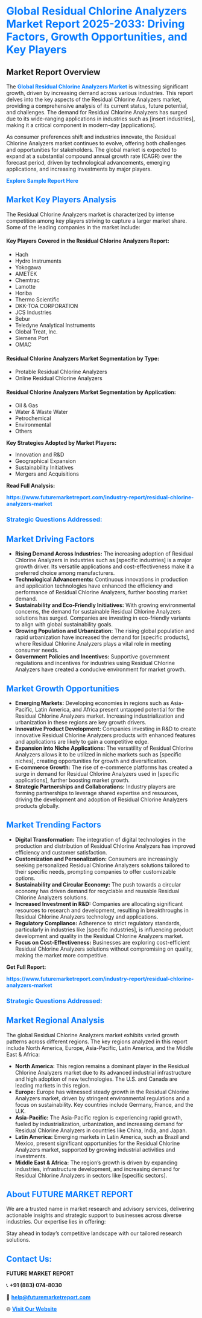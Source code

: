 <h1 style="color: #007BFF;">Global Residual Chlorine Analyzers Market Report 2025-2033: Driving Factors, Growth Opportunities, and Key Players</h1>

<section id="overview">
<h2>Market Report Overview</h2>
<p>The <a href="https://www.futuremarketreport.com/industry-report/residual-chlorine-analyzers-market" style="color: #007BFF; text-decoration: none;"><strong>Global Residual Chlorine Analyzers Market</strong></a> is witnessing significant growth, driven by increasing demand across various industries. This report delves into the key aspects of the Residual Chlorine Analyzers market, providing a comprehensive analysis of its current status, future potential, and challenges. The demand for Residual Chlorine Analyzers has surged due to its wide-ranging applications in industries such as [insert industries], making it a critical component in modern-day [applications].</p>
<p>As consumer preferences shift and industries innovate, the Residual Chlorine Analyzers market continues to evolve, offering both challenges and opportunities for stakeholders. The global market is expected to expand at a substantial compound annual growth rate (CAGR) over the forecast period, driven by technological advancements, emerging applications, and increasing investments by major players.</p>
</section>

<section id="overview">
<p><a href="https://www.futuremarketreport.com/request-sample/reportId=98097" style="color: #007BFF; text-decoration: none;"><strong>Explore Sample Report Here</strong></a></p>
</section>

<section id="key-players">
<h2 style="color: #007BFF;">Market Key Players Analysis</h2>
<p>The Residual Chlorine Analyzers market is characterized by intense competition among key players striving to capture a larger market share. Some of the leading companies in the market include:</p>
<h4>Key Players Covered in the Residual Chlorine Analyzers Report:</h4>
<ul><li>Hach</li><li>Hydro Instruments</li><li>Yokogawa</li><li>AMETEK</li><li>Chemtrac</li><li>Lamotte</li><li>Horiba</li><li>Thermo Scientific</li><li>DKK-TOA CORPORATION</li><li>JCS Industries</li><li>Bebur</li><li>Teledyne Analytical Instruments</li><li>Global Treat, Inc.</li><li>Siemens Port</li><li>OMAC</li></ul>
<h4>Residual Chlorine Analyzers Market Segmentation by Type:</h4>
<ul><li>Protable Residual Chlorine Analyzers</li><li>Online Residual Chlorine Analyzers</li></ul>

<h4>Residual Chlorine Analyzers Market Segmentation by Application:</h4>
<ul><li>Oil &amp; Gas</li><li>Water &amp; Waste Water</li><li>Petrochemical</li><li>Environmental</li><li>Others</li></ul>
<p><strong>Key Strategies Adopted by Market Players:</strong></p>
<ul>
<li>Innovation and R&D</li>
<li>Geographical Expansion</li>
<li>Sustainability Initiatives</li>
<li>Mergers and Acquisitions</li>
</ul>
</section>

<section>
<p><strong>Read Full Analysis: </strong></p><a href="https://www.futuremarketreport.com/industry-report/residual-chlorine-analyzers-market" style="color: #007BFF; text-decoration: none;"><strong>https://www.futuremarketreport.com/industry-report/residual-chlorine-analyzers-market</strong></a>
<h3 style="color: #007BFF;">Strategic Questions Addressed:</h3>
</section>

<section id="driving-factors">
<h2 style="color: #007BFF;">Market Driving Factors</h2>
<ul>
<li><strong>Rising Demand Across Industries:</strong> The increasing adoption of Residual Chlorine Analyzers in industries such as [specific industries] is a major growth driver. Its versatile applications and cost-effectiveness make it a preferred choice among manufacturers.</li>
<li><strong>Technological Advancements:</strong> Continuous innovations in production and application technologies have enhanced the efficiency and performance of Residual Chlorine Analyzers, further boosting market demand.</li>
<li><strong>Sustainability and Eco-Friendly Initiatives:</strong> With growing environmental concerns, the demand for sustainable Residual Chlorine Analyzers solutions has surged. Companies are investing in eco-friendly variants to align with global sustainability goals.</li>
<li><strong>Growing Population and Urbanization:</strong> The rising global population and rapid urbanization have increased the demand for [specific products], where Residual Chlorine Analyzers plays a vital role in meeting consumer needs.</li>
<li><strong>Government Policies and Incentives:</strong> Supportive government regulations and incentives for industries using Residual Chlorine Analyzers have created a conducive environment for market growth.</li>
</ul>
</section>

<section id="growth-opportunities">
<h2 style="color: #007BFF;">Market Growth Opportunities</h2>
<ul>
<li><strong>Emerging Markets:</strong> Developing economies in regions such as Asia-Pacific, Latin America, and Africa present untapped potential for the Residual Chlorine Analyzers market. Increasing industrialization and urbanization in these regions are key growth drivers.</li>
<li><strong>Innovative Product Development:</strong> Companies investing in R&D to create innovative Residual Chlorine Analyzers products with enhanced features and applications are likely to gain a competitive edge.</li>
<li><strong>Expansion into Niche Applications:</strong> The versatility of Residual Chlorine Analyzers allows it to be utilized in niche markets such as [specific niches], creating opportunities for growth and diversification.</li>
<li><strong>E-commerce Growth:</strong> The rise of e-commerce platforms has created a surge in demand for Residual Chlorine Analyzers used in [specific applications], further boosting market growth.</li>
<li><strong>Strategic Partnerships and Collaborations:</strong> Industry players are forming partnerships to leverage shared expertise and resources, driving the development and adoption of Residual Chlorine Analyzers products globally.</li>
</ul>
</section>

<section id="trending-factors">
<h2 style="color: #007BFF;">Market Trending Factors</h2>
<ul>
<li><strong>Digital Transformation:</strong> The integration of digital technologies in the production and distribution of Residual Chlorine Analyzers has improved efficiency and customer satisfaction.</li>
<li><strong>Customization and Personalization:</strong> Consumers are increasingly seeking personalized Residual Chlorine Analyzers solutions tailored to their specific needs, prompting companies to offer customizable options.</li>
<li><strong>Sustainability and Circular Economy:</strong> The push towards a circular economy has driven demand for recyclable and reusable Residual Chlorine Analyzers solutions.</li>
<li><strong>Increased Investment in R&D:</strong> Companies are allocating significant resources to research and development, resulting in breakthroughs in Residual Chlorine Analyzers technology and applications.</li>
<li><strong>Regulatory Compliance:</strong> Adherence to strict regulatory standards, particularly in industries like [specific industries], is influencing product development and quality in the Residual Chlorine Analyzers market.</li>
<li><strong>Focus on Cost-Effectiveness:</strong> Businesses are exploring cost-efficient Residual Chlorine Analyzers solutions without compromising on quality, making the market more competitive.</li>
</ul>
</section>

<section>
<p><strong>Get Full Report: </strong></p><a href="https://www.futuremarketreport.com/industry-report/residual-chlorine-analyzers-market" style="color: #007BFF; text-decoration: none;"><strong>https://www.futuremarketreport.com/industry-report/residual-chlorine-analyzers-market</strong></a>
<h3 style="color: #007BFF;">Strategic Questions Addressed:</h3>
</section>


<section id="regional-analysis">
<h2 style="color: #007BFF;">Market Regional Analysis</h2>
<p>The global Residual Chlorine Analyzers market exhibits varied growth patterns across different regions. The key regions analyzed in this report include North America, Europe, Asia-Pacific, Latin America, and the Middle East & Africa:</p>
<ul>
<li><strong>North America:</strong> This region remains a dominant player in the Residual Chlorine Analyzers market due to its advanced industrial infrastructure and high adoption of new technologies. The U.S. and Canada are leading markets in this region.</li>
<li><strong>Europe:</strong> Europe has witnessed steady growth in the Residual Chlorine Analyzers market, driven by stringent environmental regulations and a focus on sustainability. Key countries include Germany, France, and the U.K.</li>
<li><strong>Asia-Pacific:</strong> The Asia-Pacific region is experiencing rapid growth, fueled by industrialization, urbanization, and increasing demand for Residual Chlorine Analyzers in countries like China, India, and Japan.</li>
<li><strong>Latin America:</strong> Emerging markets in Latin America, such as Brazil and Mexico, present significant opportunities for the Residual Chlorine Analyzers market, supported by growing industrial activities and investments.</li>
<li><strong>Middle East & Africa:</strong> The region’s growth is driven by expanding industries, infrastructure development, and increasing demand for Residual Chlorine Analyzers in sectors like [specific sectors].</li>
</ul>
</section>

<footer>
<h2 style="color: #007BFF;">About FUTURE MARKET REPORT</h2>
<p>We are a trusted name in market research and advisory services, delivering actionable insights and strategic support to businesses across diverse industries. Our expertise lies in offering:</p>

<p>Stay ahead in today’s competitive landscape with our tailored research solutions.</p>

<h2 style="color: #007BFF;">Contact Us:</h2>
<p><strong>FUTURE MARKET REPORT</strong></p>
<p>📞 <strong>+91 (883) 074-8030</strong></p>
<p>📧 <strong><a href="mailto:help@futuremarketreport.com" style="color: #007BFF;">help@futuremarketreport.com</a></strong></p>
<p>🌐 <strong><a href="https://www.futuremarketreport.com/" style="color: #007BFF;">Visit Our Website</a></strong></p>
</footer>